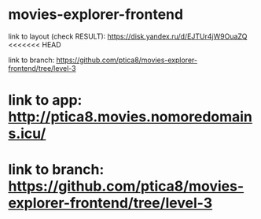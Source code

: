 # movies-explorer-frontend

link to layout (check RESULT): https://disk.yandex.ru/d/EJTUr4jW9OuaZQ
<<<<<<< HEAD

link to branch: https://github.com/ptica8/movies-explorer-frontend/tree/level-3

link to app: http://ptica8.movies.nomoredomains.icu/
=======

# link to branch: https://github.com/ptica8/movies-explorer-frontend/tree/level-3
